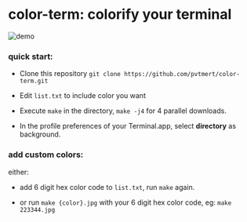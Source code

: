 
# color-term: colorify your terminal

![demo](https://i.imgur.com/wZBlEP8.gif)

### quick start:

 - Clone this repository `git clone https://github.com/pvtmert/color-term.git`

 - Edit `list.txt` to include color you want

 - Execute `make` in the directory, `make -j4` for 4 parallel downloads.

 - In the profile preferences of your Terminal.app, select **directory** as background.

### add custom colors:

 either:

 - add 6 digit hex color code to `list.txt`, run `make` again.

 - or run `make {color}.jpg` with your 6 digit hex color code, eg: `make 223344.jpg`

